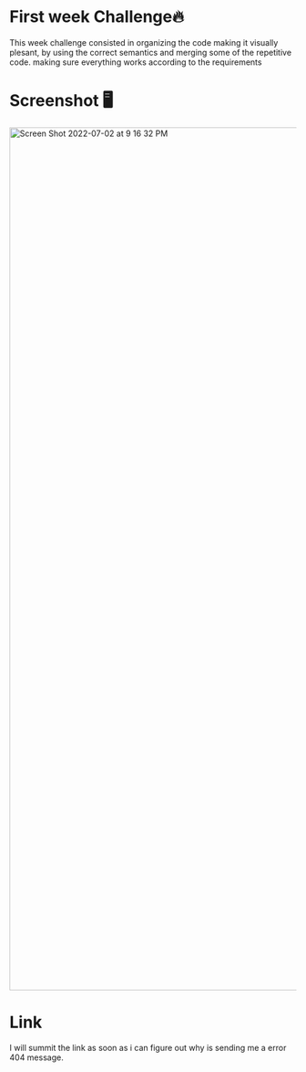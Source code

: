 # First week Challenge🔥

This week challenge consisted in organizing the code making it visually plesant,
by using the correct semantics and merging some of the repetitive code.
making sure everything works according to the requirements

# Screenshot 🖥
<img width="1512" alt="Screen Shot 2022-07-02 at 9 16 32 PM" src="https://user-images.githubusercontent.com/106786858/177021869-cc632a48-c5e6-412e-93a2-33ff52632759.png">

# Link
I will summit the link as soon as i can figure out why is sending me a error 404 message.
